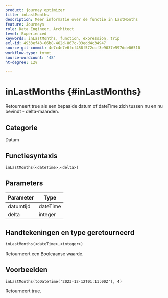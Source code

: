 ```yaml
---
product: journey optimizer
title: inLastMonths
description: Meer informatie over de functie in LastMonths
feature: Journeys
role: Data Engineer, Architect
level: Experienced
keywords: inLastMonths, function, expression, trip
exl-id: 4933ef43-66b8-462d-867c-03edd4c34947
source-git-commit: 4e7c4e7e6fcf488f572ccf3e9037e597dde06510
workflow-type: tm+mt
source-wordcount: '48'
ht-degree: 12%

---
```


# inLastMonths {#inLastMonths}

Retourneert true als een bepaalde datum of dateTime zich tussen nu en nu bevindt - delta-maanden.

## Categorie

Datum

## Functiesyntaxis

`inLastMonths(<dateTime>,<delta>)`

## Parameters

| Parameter | Type |
|-----------|------------------|
| datumtijd | dateTime |
| delta | integer |

## Handtekeningen en type geretourneerd

`inLastMonths(<dateTime>,<integer>)`

Retourneert een Booleaanse waarde.

## Voorbeelden

`inLastMonths(toDateTime('2023-12-12T01:11:00Z'), 4)`

Retourneert true.
